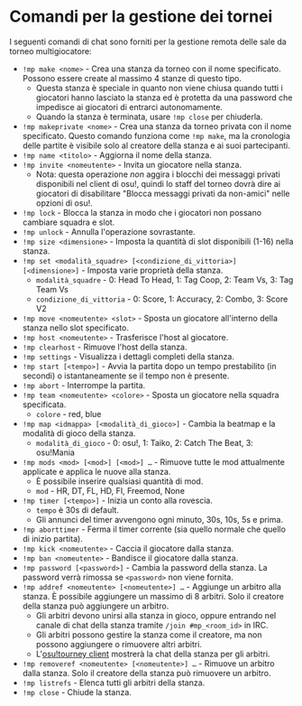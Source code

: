 # Comandi per la gestione dei tornei

I seguenti comandi di chat sono forniti per la gestione remota delle sale da torneo multigiocatore:

- `!mp make <nome>` - Crea una stanza da torneo con il nome specificato. Possono essere create al massimo 4 stanze di questo tipo.
  - Questa stanza è speciale in quanto non viene chiusa quando tutti i giocatori hanno lasciato la stanza ed è protetta da una password che impedisce ai giocatori di entrarci autonomamente.
  - Quando la stanza è terminata, usare `!mp close` per chiuderla.
- `!mp makeprivate <nome>` - Crea una stanza da torneo privata con il nome specificato. Questo comando funziona come `!mp make`, ma la cronologia delle partite è visibile solo al creatore della stanza e ai suoi partecipanti.
- `!mp name <titolo>` - Aggiorna il nome della stanza.
- `!mp invite <nomeutente>` - Invita un giocatore nella stanza.
  - Nota: questa operazione *non* aggira i blocchi dei messaggi privati disponibili nel client di osu!, quindi lo staff del torneo dovrà dire ai giocatori di disabilitare "Blocca messaggi privati da non-amici" nelle opzioni di osu!.
- `!mp lock` - Blocca la stanza in modo che i giocatori non possano cambiare squadra e slot.
- `!mp unlock` - Annulla l'operazione sovrastante.
- `!mp size <dimensione>` - Imposta la quantità di slot disponibili (1-16) nella stanza.
- `!mp set <modalità_squadre> [<condizione_di_vittoria>] [<dimensione>]` - Imposta varie proprietà della stanza.
  - `modalità_squadre` - 0: Head To Head, 1: Tag Coop, 2: Team Vs, 3: Tag Team Vs
  - `condizione_di_vittoria` - 0: Score, 1: Accuracy, 2: Combo, 3: Score V2
- `!mp move <nomeutente> <slot>` - Sposta un giocatore all'interno della stanza nello slot specificato.
- `!mp host <nomeutente>` - Trasferisce l'host al giocatore.
- `!mp clearhost` - Rimuove l'host della stanza.
- `!mp settings` - Visualizza i dettagli completi della stanza.
- `!mp start [<tempo>]` - Avvia la partita dopo un tempo prestabilito (in secondi) o istantaneamente se il tempo non è presente.
- `!mp abort` - Interrompe la partita.
- `!mp team <nomeutente> <colore>` - Sposta un giocatore nella squadra specificata.
  - `colore` - red, blue
- `!mp map <idmappa> [<modalità_di_gioco>]` - Cambia la beatmap e la modalità di gioco della stanza.
  - `modalità_di_gioco` - 0: osu!, 1: Taiko, 2: Catch The Beat, 3: osu!Mania
- `!mp mods <mod> [<mod>] [<mod>] …` - Rimuove tutte le mod attualmente applicate e applica le nuove alla stanza.
  - È possibile inserire qualsiasi quantità di mod.
  - `mod` - HR, DT, FL, HD, FI, Freemod, None
- `!mp timer [<tempo>]` - Inizia un conto alla rovescia.
  - `tempo` è 30s di default.
  - Gli annunci del timer avvengono ogni minuto, 30s, 10s, 5s e prima.
- `!mp aborttimer` - Ferma il timer corrente (sia quello normale che quello di inizio partita).
- `!mp kick <nomeutente>` - Caccia il giocatore dalla stanza.
- `!mp ban <nomeutente>` - Bandisce il giocatore dalla stanza.
- `!mp password [<password>]` - Cambia la password della stanza. La password verrà rimossa se `<password>` non viene fornita.
- `!mp addref <nomeutente> [<nomeutente>] …` - Aggiunge un arbitro alla stanza. È possibile aggiungere un massimo di 8 arbitri. Solo il creatore della stanza può aggiungere un arbitro.
  - Gli arbitri devono unirsi alla stanza in gioco, oppure entrando nel canale di chat della stanza tramite `/join #mp_<room_id>` in IRC.
  - Gli arbitri possono gestire la stanza come il creatore, ma non possono aggiungere o rimuovere altri arbitri.
  - L'[osu!tourney client](/wiki/osu!tourney) mostrerà la chat della stanza per gli arbitri.
- `!mp removeref <nomeutente> [<nomeutente>] …` - Rimuove un arbitro dalla stanza. Solo il creatore della stanza può rimuovere un arbitro.
- `!mp listrefs` - Elenca tutti gli arbitri della stanza.
- `!mp close` - Chiude la stanza.
